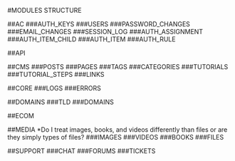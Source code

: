 #MODULES STRUCTURE

##AC
	###AUTH_KEYS
	###USERS
	###PASSWORD_CHANGES
	###EMAIL_CHANGES
	###SESSION_LOG
	###AUTH_ASSIGNMENT
	###AUTH_ITEM_CHILD
	###AUTH_ITEM
	###AUTH_RULE
	
##API

##CMS
	###POSTS
	###PAGES
	###TAGS
	###CATEGORIES
	###TUTORIALS
	###TUTORIAL_STEPS
	###LINKS
	
##CORE
	###LOGS
	###ERRORS

##DOMAINS
	###TLD
	###DOMAINS
	
##ECOM

##MEDIA
	*Do I treat images, books, and videos differently than files or are they simply types of files?
	###IMAGES
	###VIDEOS
	###BOOKS
	###FILES

##SUPPORT
	###CHAT
	###FORUMS
	###TICKETS